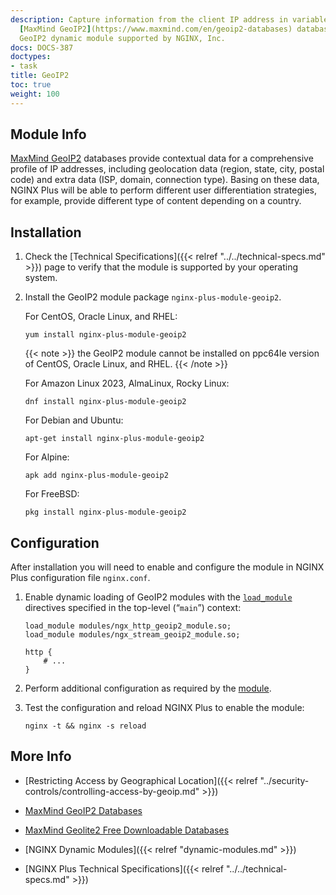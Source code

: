 ```yaml
---
description: Capture information from the client IP address in variables, using the
  [MaxMind GeoIP2](https://www.maxmind.com/en/geoip2-databases) databases, with the
  GeoIP2 dynamic module supported by NGINX, Inc.
docs: DOCS-387
doctypes:
- task
title: GeoIP2
toc: true
weight: 100
---
```


<span id="info"></span>
## Module Info

[MaxMind GeoIP2](https://www.maxmind.com/en/geoip2-databases) databases provide contextual data for a comprehensive profile of IP addresses, including geolocation data (region, state, city, postal code) and extra data (ISP, domain, connection type). Basing on these data, NGINX Plus will be able to perform different user differentiation strategies, for example, provide different type of content depending on a country.


<span id="install"></span>
## Installation

1. Check the [Technical Specifications]({{< relref "../../technical-specs.md" >}}) page to verify that the module is supported by your operating system.

2. Install the GeoIP2 module package `nginx-plus-module-geoip2`.

   For CentOS, Oracle Linux, and RHEL:

   ```shell
   yum install nginx-plus-module-geoip2
   ```

   {{< note >}} the GeoIP2 module cannot be installed on ppc64le version of CentOS, Oracle Linux, and RHEL. {{< /note >}}

   For Amazon Linux 2023, AlmaLinux, Rocky Linux:

   ```shell
   dnf install nginx-plus-module-geoip2
   ```

   For Debian and Ubuntu:

   ```shell
   apt-get install nginx-plus-module-geoip2
   ```

   For Alpine:

   ```shell
   apk add nginx-plus-module-geoip2
   ```

   For FreeBSD:

   ```shell
   pkg install nginx-plus-module-geoip2
   ```

<span id="configure"></span>

## Configuration

After installation you will need to enable and configure the module in NGINX Plus configuration file `nginx.conf`.

1. Enable dynamic loading of GeoIP2 modules with the [`load_module`](https://nginx.org/en/docs/ngx_core_module.html#load_module) directives specified in the top-level (“`main`”) context:

   ```nginx
   load_module modules/ngx_http_geoip2_module.so;
   load_module modules/ngx_stream_geoip2_module.so;

   http {
       # ...
   }
   ```

2. Perform additional configuration as required by the [module](https://github.com/leev/ngx_http_geoip2_module#user-content-download-maxmind-geolite2-database-optional).

3. Test the configuration and reload NGINX Plus to enable the module:

   ```shell
   nginx -t && nginx -s reload
   ```

<span id="info"></span>
## More Info

- [Restricting Access by Geographical Location]({{< relref "../security-controls/controlling-access-by-geoip.md" >}})

- [MaxMind GeoIP2 Databases](https://www.maxmind.com/en/geoip2-databases)

- [MaxMind Geolite2 Free Downloadable Databases](https://dev.maxmind.com/geoip/geoip2/geolite2/)

- [NGINX Dynamic Modules]({{< relref "dynamic-modules.md" >}})

- [NGINX Plus Technical Specifications]({{< relref "../../technical-specs.md" >}})
